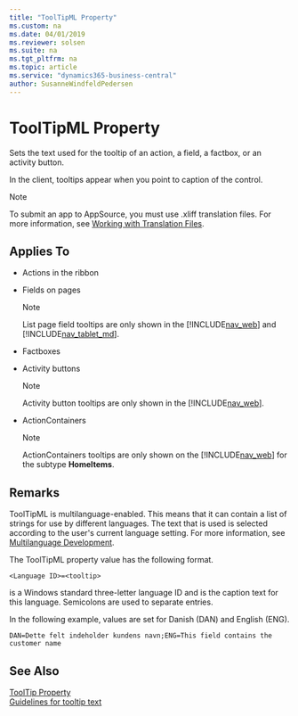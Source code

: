 ```yaml
---
title: "ToolTipML Property"
ms.custom: na
ms.date: 04/01/2019
ms.reviewer: solsen
ms.suite: na
ms.tgt_pltfrm: na
ms.topic: article
ms.service: "dynamics365-business-central"
author: SusanneWindfeldPedersen
---
```


# ToolTipML Property
Sets the text used for the tooltip of an action, a field, a factbox, or an activity button.  

In the client, tooltips appear when you point to caption of the control.

> [!NOTE]  
> To submit an app to AppSource, you must use .xliff translation files. For more information, see [Working with Translation Files](../devenv-work-with-translation-files.md).

## Applies To  

-   Actions in the ribbon  

-   Fields on pages  

    > [!NOTE]  
    >  List page field tooltips are only shown in the [!INCLUDE[nav_web](../includes/nav_web_md.md)] and [!INCLUDE[nav_tablet_md](../includes/nav_tablet_md.md)].

-   Factboxes  

-   Activity buttons  

    > [!NOTE]  
    >  Activity button tooltips are only shown in the [!INCLUDE[nav_web](../includes/nav_web_md.md)].  

-   ActionContainers  

    > [!NOTE]  
    >  ActionContainers tooltips are only shown on the [!INCLUDE[nav_web](../includes/nav_web_md.md)] for the subtype **HomeItems**.  

## Remarks  
 ToolTipML is multilanguage-enabled. This means that it can contain a list of strings for use by different languages. The text that is used is selected according to the user's current language setting. For more information, see [Multilanguage Development](../devenv-Multilanguage-Development.md).  

 The ToolTipML property value has the following format.  

```  
<Language ID>=<tooltip>  
```  

 <Language ID> is a Windows standard three-letter language ID and <caption> is the caption text for this language. Semicolons are used to separate entries.  

 In the following example, values are set for Danish (DAN) and English (ENG).  

```  
DAN=Dette felt indeholder kundens navn;ENG=This field contains the customer name  
```  

## See Also  
 [ToolTip Property](devenv-tooltip-property.md)  
[Guidelines for tooltip text](../../user-assistance.md#guidelines-for-tooltip-text)  
